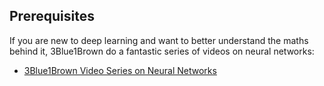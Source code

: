 ## Prerequisites

If you are new to deep learning and want to better understand the maths behind it, 3Blue1Brown do a fantastic series of videos on neural networks:
* [3Blue1Brown Video Series on Neural Networks](https://www.3blue1brown.com/topics/neural-networks)

```{tableofcontents}
```